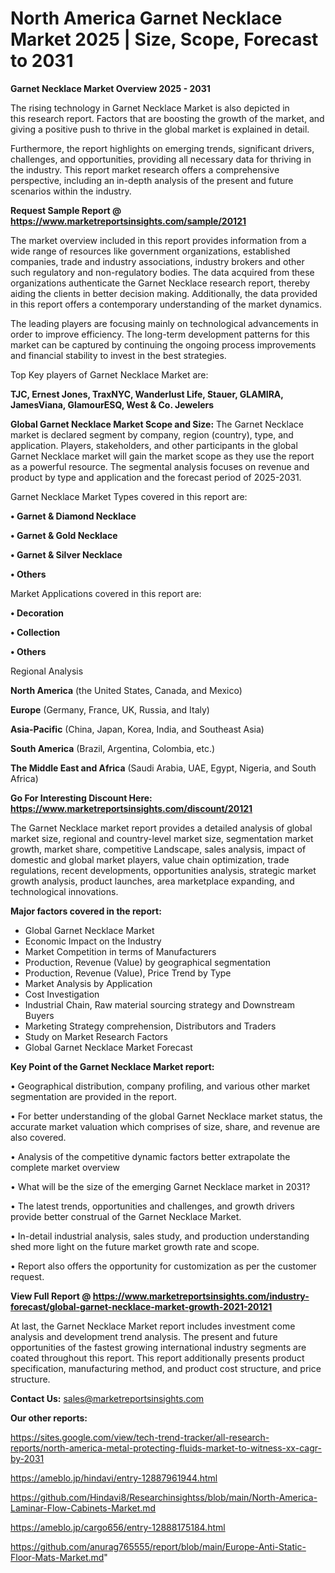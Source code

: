 # North America Garnet Necklace Market 2025 | Size, Scope, Forecast to 2031

<Strong> Garnet Necklace Market Overview 2025 - 2031</strong>

The rising technology in Garnet Necklace Market is also depicted in this research report. Factors that are boosting the growth of the market, and giving a positive push to thrive in the global market is explained in detail.

Furthermore, the report highlights on emerging trends, significant drivers, challenges, and opportunities, providing all necessary data for thriving in the industry. This report market research offers a comprehensive perspective, including an in-depth analysis of the present and future scenarios within the industry.

<strong>Request Sample Report @ <a href=https://www.marketreportsinsights.com/sample/20121>https://www.marketreportsinsights.com/sample/20121</a></strong>

The market overview included in this report provides information from a wide range of resources like government organizations, established companies, trade and industry associations, industry brokers and other such regulatory and non-regulatory bodies. The data acquired from these organizations authenticate the Garnet Necklace research report, thereby aiding the clients in better decision making. Additionally, the data provided in this report offers a contemporary understanding of the market dynamics.

The leading players are focusing mainly on technological advancements in order to improve efficiency. The long-term development patterns for this market can be captured by continuing the ongoing process improvements and financial stability to invest in the best strategies.

Top Key players of Garnet Necklace Market are:

<strong>TJC, Ernest Jones, TraxNYC, Wanderlust Life, Stauer, GLAMIRA, JamesViana, GlamourESQ, West & Co. Jewelers</strong>

<strong><b>Global Garnet Necklace Market Scope and Size:</b></strong>
The Garnet Necklace market is declared segment by company, region (country), type, and application. Players, stakeholders, and other participants in the global Garnet Necklace market will gain the market scope as they use the report as a powerful resource. The segmental analysis focuses on revenue and product by type and application and the forecast period of 2025-2031.

Garnet Necklace Market Types covered in this report are:

<strong>• Garnet & Diamond Necklace

• Garnet & Gold Necklace

• Garnet & Silver Necklace

• Others</strong>

Market Applications covered in this report are:

<strong>• Decoration

• Collection

• Others</strong> 

Regional Analysis

<strong>North America</strong> (the United States, Canada, and Mexico)

<strong>Europe</strong> (Germany, France, UK, Russia, and Italy)

<strong>Asia-Pacific</strong> (China, Japan, Korea, India, and Southeast Asia)

<strong>South America</strong> (Brazil, Argentina, Colombia, etc.)

<strong>The Middle East and Africa</strong> (Saudi Arabia, UAE, Egypt, Nigeria, and South Africa)

<strong>Go For Interesting Discount Here: <a href=https://www.marketreportsinsights.com/discount/20121>https://www.marketreportsinsights.com/discount/20121</a></strong>

The Garnet Necklace market report provides a detailed analysis of global market size, regional and country-level market size, segmentation market growth, market share, competitive Landscape, sales analysis, impact of domestic and global market players, value chain optimization, trade regulations, recent developments, opportunities analysis, strategic market growth analysis, product launches, area marketplace expanding, and technological innovations.

<strong><b>Major factors covered in the report:</b></strong>
<ul>
  <li>Global Garnet Necklace Market </li>
  <li>Economic Impact on the Industry</li>
  <li>Market Competition in terms of Manufacturers</li>
  <li>Production, Revenue (Value) by geographical segmentation</li>
  <li>Production, Revenue (Value), Price Trend by Type</li>
  <li>Market Analysis by Application</li>
  <li>Cost Investigation</li>
  <li>Industrial Chain, Raw material sourcing strategy and Downstream Buyers</li>
  <li>Marketing Strategy comprehension, Distributors and Traders</li>
  <li>Study on Market Research Factors</li>
  <li>Global Garnet Necklace Market Forecast</li>
</ul>

<strong><b>Key Point of the Garnet Necklace Market report:</b></strong>

• Geographical distribution, company profiling, and various other market segmentation are provided in the report.

• For better understanding of the global Garnet Necklace market status, the accurate market valuation which comprises of size, share, and revenue are also covered.

• Analysis of the competitive dynamic factors better extrapolate the complete market overview

• What will be the size of the emerging Garnet Necklace market in 2031?

• The latest trends, opportunities and challenges, and growth drivers provide better construal of the Garnet Necklace Market.

• In-detail industrial analysis, sales study, and production understanding shed more light on the future market growth rate and scope.

• Report also offers the opportunity for customization as per the customer request.

<strong><b>View Full Report @ <a href=https://www.marketreportsinsights.com/industry-forecast/global-garnet-necklace-market-growth-2021-20121>https://www.marketreportsinsights.com/industry-forecast/global-garnet-necklace-market-growth-2021-20121</a></b></strong>


At last, the Garnet Necklace Market report includes investment come analysis and development trend analysis. The present and future opportunities of the fastest growing international industry segments are coated throughout this report. This report additionally presents product specification, manufacturing method, and product cost structure, and price structure.

<strong>Contact Us:</strong>
sales@marketreportsinsights.com

<strong>Our other reports:</strong>

<a href=https://sites.google.com/view/tech-trend-tracker/all-research-reports/north-america-metal-protecting-fluids-market-to-witness-xx-cagr-by-2031>https://sites.google.com/view/tech-trend-tracker/all-research-reports/north-america-metal-protecting-fluids-market-to-witness-xx-cagr-by-2031</a>

<a href=https://ameblo.jp/hindavi/entry-12887961944.html>https://ameblo.jp/hindavi/entry-12887961944.html</a>

<a href=https://github.com/Hindavi8/Researchinsightss/blob/main/North-America-Laminar-Flow-Cabinets-Market.md>https://github.com/Hindavi8/Researchinsightss/blob/main/North-America-Laminar-Flow-Cabinets-Market.md</a>

<a href=https://ameblo.jp/cargo656/entry-12888175184.html>https://ameblo.jp/cargo656/entry-12888175184.html</a>

<a href=https://github.com/anurag765555/report/blob/main/Europe-Anti-Static-Floor-Mats-Market.md>https://github.com/anurag765555/report/blob/main/Europe-Anti-Static-Floor-Mats-Market.md</a>"
